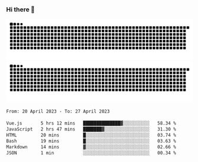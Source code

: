 ### Hi there 👋

![GitHub Snake Light](https://raw.githubusercontent.com/jichangee/jichangee/output/github-snake.svg#gh-light-mode-only)
![GitHub Snake dark](https://raw.githubusercontent.com/jichangee/jichangee/output/github-snake-dark.svg#gh-dark-mode-only)

<!--START_SECTION:waka-->

```text
From: 20 April 2023 - To: 27 April 2023

Vue.js       5 hrs 12 mins   ██████████████▓░░░░░░░░░░   58.34 %
JavaScript   2 hrs 47 mins   ███████▓░░░░░░░░░░░░░░░░░   31.30 %
HTML         20 mins         █░░░░░░░░░░░░░░░░░░░░░░░░   03.74 %
Bash         19 mins         █░░░░░░░░░░░░░░░░░░░░░░░░   03.63 %
Markdown     14 mins         ▓░░░░░░░░░░░░░░░░░░░░░░░░   02.66 %
JSON         1 min           ░░░░░░░░░░░░░░░░░░░░░░░░░   00.34 %
```

<!--END_SECTION:waka-->

<!--
![GitHub Snake Light](github-snake.svg#gh-light-mode-only)
![GitHub Snake dark](github-snake-dark.svg#gh-dark-mode-only)
-->

<!--
**jichangee/jichangee** is a ✨ _special_ ✨ repository because its `README.md` (this file) appears on your GitHub profile.

Here are some ideas to get you started:

- 🔭 I’m currently working on ...
- 🌱 I’m currently learning ...
- 👯 I’m looking to collaborate on ...
- 🤔 I’m looking for help with ...
- 💬 Ask me about ...
- 📫 How to reach me: ...
- 😄 Pronouns: ...
- ⚡ Fun fact: ...
-->
